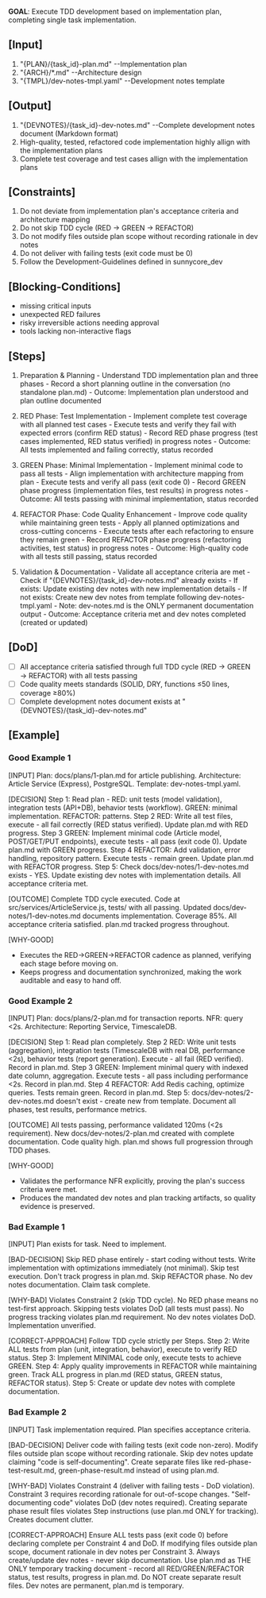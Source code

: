**GOAL**: Execute TDD development based on implementation plan, completing single task implementation.

## [Input]
  1. "{PLAN}/{task_id}-plan.md" --Implementation plan
  2. "{ARCH}/*.md" --Architecture design
  3. "{TMPL}/dev-notes-tmpl.yaml" --Development notes template
  

## [Output]
  1. "{DEVNOTES}/{task_id}-dev-notes.md" --Complete development notes document (Markdown format)
  2. High-quality, tested, refactored code implementation highly allign with the implementation plans
  3. Complete test coverage and test cases allign with the implementation plans
  

## [Constraints]
  1. Do not deviate from implementation plan's acceptance criteria and architecture mapping
  2. Do not skip TDD cycle (RED → GREEN → REFACTOR)
  3. Do not modify files outside plan scope without recording rationale in dev notes
  4. Do not deliver with failing tests (exit code must be 0)
  5. Follow the Development-Guidelines defined in sunnycore_dev

## [Blocking-Conditions]
  - missing critical inputs
  - unexpected RED failures
  - risky irreversible actions needing approval
  - tools lacking non-interactive flags
  
## [Steps]
  1. Preparation & Planning
    - Understand TDD implementation plan and three phases
    - Record a short planning outline in the conversation (no standalone plan.md)
    - Outcome: Implementation plan understood and plan outline documented

  2. RED Phase: Test Implementation
    - Implement complete test coverage with all planned test cases
    - Execute tests and verify they fail with expected errors (confirm RED status)
    - Record RED phase progress (test cases implemented, RED status verified) in progress notes
    - Outcome: All tests implemented and failing correctly, status recorded

  3. GREEN Phase: Minimal Implementation
    - Implement minimal code to pass all tests
    - Align implementation with architecture mapping from plan
    - Execute tests and verify all pass (exit code 0)
    - Record GREEN phase progress (implementation files, test results) in progress notes
    - Outcome: All tests passing with minimal implementation, status recorded

  4. REFACTOR Phase: Code Quality Enhancement
    - Improve code quality while maintaining green tests
    - Apply all planned optimizations and cross-cutting concerns
    - Execute tests after each refactoring to ensure they remain green
    - Record REFACTOR phase progress (refactoring activities, test status) in progress notes
    - Outcome: High-quality code with all tests still passing, status recorded

  5. Validation & Documentation
    - Validate all acceptance criteria are met
    - Check if "{DEVNOTES}/{task_id}-dev-notes.md" already exists
    - If exists: Update existing dev notes with new implementation details
    - If not exists: Create new dev notes from template following dev-notes-tmpl.yaml
    - Note: dev-notes.md is the ONLY permanent documentation output
    - Outcome: Acceptance criteria met and dev notes completed (created or updated)

## [DoD]
  - [ ] All acceptance criteria satisfied through full TDD cycle (RED → GREEN → REFACTOR) with all tests passing
  - [ ] Code quality meets standards (SOLID, DRY, functions ≤50 lines, coverage ≥80%)
  - [ ] Complete development notes document exists at "{DEVNOTES}/{task_id}-dev-notes.md"

## [Example]

### Good Example 1
[INPUT]
Plan: docs/plans/1-plan.md for article publishing. Architecture: Article Service (Express), PostgreSQL. Template: dev-notes-tmpl.yaml.

[DECISION]
Step 1: Read plan - RED: unit tests (model validation), integration tests (API+DB), behavior tests (workflow). GREEN: minimal implementation. REFACTOR: patterns. Step 2 RED: Write all test files, execute - all fail correctly (RED status verified). Update plan.md with RED progress. Step 3 GREEN: Implement minimal code (Article model, POST/GET/PUT endpoints), execute tests - all pass (exit code 0). Update plan.md with GREEN progress. Step 4 REFACTOR: Add validation, error handling, repository pattern. Execute tests - remain green. Update plan.md with REFACTOR progress. Step 5: Check docs/dev-notes/1-dev-notes.md exists - YES. Update existing dev notes with implementation details. All acceptance criteria met.

[OUTCOME]
Complete TDD cycle executed. Code at src/services/ArticleService.js, tests/ with all passing. Updated docs/dev-notes/1-dev-notes.md documents implementation. Coverage 85%. All acceptance criteria satisfied. plan.md tracked progress throughout.

[WHY-GOOD]
- Executes the RED→GREEN→REFACTOR cadence as planned, verifying each stage before moving on.
- Keeps progress and documentation synchronized, making the work auditable and easy to hand off.

### Good Example 2
[INPUT]
Plan: docs/plans/2-plan.md for transaction reports. NFR: query <2s. Architecture: Reporting Service, TimescaleDB.

[DECISION]
Step 1: Read plan completely. Step 2 RED: Write unit tests (aggregation), integration tests (TimescaleDB with real DB, performance <2s), behavior tests (report generation). Execute - all fail (RED verified). Record in plan.md. Step 3 GREEN: Implement minimal query with indexed date column, aggregation. Execute tests - all pass including performance <2s. Record in plan.md. Step 4 REFACTOR: Add Redis caching, optimize queries. Tests remain green. Record in plan.md. Step 5: docs/dev-notes/2-dev-notes.md doesn't exist - create new from template. Document all phases, test results, performance metrics.

[OUTCOME]
All tests passing, performance validated 120ms (<2s requirement). New docs/dev-notes/2-plan.md created with complete documentation. Code quality high. plan.md shows full progression through TDD phases.

[WHY-GOOD]
- Validates the performance NFR explicitly, proving the plan's success criteria were met.
- Produces the mandated dev notes and plan tracking artifacts, so quality evidence is preserved.

### Bad Example 1
[INPUT]
Plan exists for task. Need to implement.

[BAD-DECISION]
Skip RED phase entirely - start coding without tests. Write implementation with optimizations immediately (not minimal). Skip test execution. Don't track progress in plan.md. Skip REFACTOR phase. No dev notes documentation. Claim task complete.

[WHY-BAD]
Violates Constraint 2 (skip TDD cycle). No RED phase means no test-first approach. Skipping tests violates DoD (all tests must pass). No progress tracking violates plan.md requirement. No dev notes violates DoD. Implementation unverified.

[CORRECT-APPROACH]
Follow TDD cycle strictly per Steps. Step 2: Write ALL tests from plan (unit, integration, behavior), execute to verify RED status. Step 3: Implement MINIMAL code only, execute tests to achieve GREEN. Step 4: Apply quality improvements in REFACTOR while maintaining green. Track ALL progress in plan.md (RED status, GREEN status, REFACTOR status). Step 5: Create or update dev notes with complete documentation.

### Bad Example 2
[INPUT]
Task implementation required. Plan specifies acceptance criteria.

[BAD-DECISION]
Deliver code with failing tests (exit code non-zero). Modify files outside plan scope without recording rationale. Skip dev notes update claiming "code is self-documenting". Create separate files like red-phase-test-result.md, green-phase-result.md instead of using plan.md.

[WHY-BAD]
Violates Constraint 4 (deliver with failing tests - DoD violation). Constraint 3 requires recording rationale for out-of-scope changes. "Self-documenting code" violates DoD (dev notes required). Creating separate phase result files violates Step instructions (use plan.md ONLY for tracking). Creates document clutter.

[CORRECT-APPROACH]
Ensure ALL tests pass (exit code 0) before declaring complete per Constraint 4 and DoD. If modifying files outside plan scope, document rationale in dev notes per Constraint 3. Always create/update dev notes - never skip documentation. Use plan.md as THE ONLY temporary tracking document - record all RED/GREEN/REFACTOR status, test results, progress in plan.md. Do NOT create separate result files. Dev notes are permanent, plan.md is temporary.
